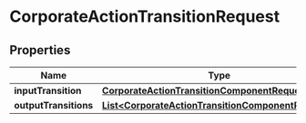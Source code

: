 
# CorporateActionTransitionRequest

## Properties
Name | Type | Description | Notes
------------ | ------------- | ------------- | -------------
**inputTransition** | [**CorporateActionTransitionComponentRequest**](CorporateActionTransitionComponentRequest.md) |  |  [optional]
**outputTransitions** | [**List&lt;CorporateActionTransitionComponentRequest&gt;**](CorporateActionTransitionComponentRequest.md) |  |  [optional]



